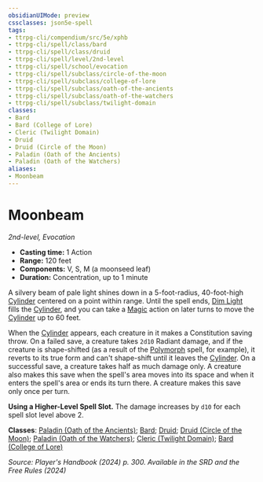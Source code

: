 ```yaml
---
obsidianUIMode: preview
cssclasses: json5e-spell
tags:
- ttrpg-cli/compendium/src/5e/xphb
- ttrpg-cli/spell/class/bard
- ttrpg-cli/spell/class/druid
- ttrpg-cli/spell/level/2nd-level
- ttrpg-cli/spell/school/evocation
- ttrpg-cli/spell/subclass/circle-of-the-moon
- ttrpg-cli/spell/subclass/college-of-lore
- ttrpg-cli/spell/subclass/oath-of-the-ancients
- ttrpg-cli/spell/subclass/oath-of-the-watchers
- ttrpg-cli/spell/subclass/twilight-domain
classes:
- Bard
- Bard (College of Lore)
- Cleric (Twilight Domain)
- Druid
- Druid (Circle of the Moon)
- Paladin (Oath of the Ancients)
- Paladin (Oath of the Watchers)
aliases:
- Moonbeam
---
```

# Moonbeam
*2nd-level, Evocation*  


- **Casting time:** 1 Action
- **Range:** 120 feet
- **Components:** V, S, M (a moonseed leaf)
- **Duration:** Concentration, up to 1 minute

A silvery beam of pale light shines down in a 5-foot-radius, 40-foot-high [Cylinder](Інструменти%20ДМ/CLI/rules/variant-rules/cylinder-area-of-effect-xphb.md) centered on a point within range. Until the spell ends, [Dim Light](Інструменти%20ДМ/CLI/rules/variant-rules/dim-light-xphb.md) fills the [Cylinder](Інструменти%20ДМ/CLI/rules/variant-rules/cylinder-area-of-effect-xphb.md), and you can take a [Magic](Інструменти%20ДМ/CLI/rules/actions.md#Magic) action on later turns to move the [Cylinder](Інструменти%20ДМ/CLI/rules/variant-rules/cylinder-area-of-effect-xphb.md) up to 60 feet.

When the [Cylinder](Інструменти%20ДМ/CLI/rules/variant-rules/cylinder-area-of-effect-xphb.md) appears, each creature in it makes a Constitution saving throw. On a failed save, a creature takes `2d10` Radiant damage, and if the creature is shape-shifted (as a result of the [Polymorph](Інструменти%20ДМ/CLI/spells/polymorph-xphb.md) spell, for example), it reverts to its true form and can't shape-shift until it leaves the [Cylinder](Інструменти%20ДМ/CLI/rules/variant-rules/cylinder-area-of-effect-xphb.md). On a successful save, a creature takes half as much damage only. A creature also makes this save when the spell's area moves into its space and when it enters the spell's area or ends its turn there. A creature makes this save only once per turn.

**Using a Higher-Level Spell Slot.** The damage increases by `d10` for each spell slot level above 2.

**Classes**: [Paladin (Oath of the Ancients)](Інструменти%20ДМ/CLI/lists/list-spells-classes-oath-of-the-ancients-xphb.md "subclass=XPHB;class=XPHB"); [Bard](Інструменти%20ДМ/CLI/lists/list-spells-classes-bard.md); [Druid](Інструменти%20ДМ/CLI/lists/list-spells-classes-druid.md); [Druid (Circle of the Moon)](Інструменти%20ДМ/CLI/lists/list-spells-classes-circle-of-the-moon-xphb.md "subclass=XPHB;class=XPHB"); [Paladin (Oath of the Watchers)](Інструменти%20ДМ/CLI/lists/list-spells-classes-oath-of-the-watchers-tce.md "subclass=TCE;class=XPHB"); [Cleric (Twilight Domain)](Інструменти%20ДМ/CLI/lists/list-spells-classes-twilight-domain-tce.md "subclass=TCE;class=XPHB"); [Bard (College of Lore)](Інструменти%20ДМ/CLI/lists/list-spells-classes-college-of-lore-xphb.md "subclass=XPHB;class=XPHB")

*Source: Player's Handbook (2024) p. 300. Available in the <span title='Systems Reference Document (5.2)'>SRD</span> and the Free Rules (2024)*